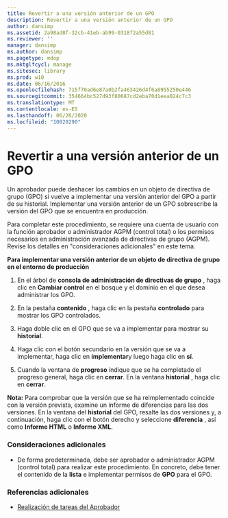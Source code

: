 ```yaml
---
title: Revertir a una versión anterior de un GPO
description: Revertir a una versión anterior de un GPO
author: dansimp
ms.assetid: 2a98ad8f-32cb-41eb-ab99-0318f2a55d81
ms.reviewer: ''
manager: dansimp
ms.author: dansimp
ms.pagetype: mdop
ms.mktglfcycl: manage
ms.sitesec: library
ms.prod: w10
ms.date: 06/16/2016
ms.openlocfilehash: 715f70ad6e87a0b2fa463426d4f6a8955250e446
ms.sourcegitcommit: 354664bc527d93f80687cd2eba70d1eea024c7c3
ms.translationtype: MT
ms.contentlocale: es-ES
ms.lasthandoff: 06/26/2020
ms.locfileid: "10820290"
---
```

# Revertir a una versión anterior de un GPO


Un aprobador puede deshacer los cambios en un objeto de directiva de grupo (GPO) si vuelve a implementar una versión anterior del GPO a partir de su historial. Implementar una versión anterior de un GPO sobrescribe la versión del GPO que se encuentra en producción.

Para completar este procedimiento, se requiere una cuenta de usuario con la función aprobador o administrador AGPM (control total) o los permisos necesarios en administración avanzada de directivas de grupo (AGPM). Revise los detalles en "consideraciones adicionales" en este tema.

**Para implementar una versión anterior de un objeto de directiva de grupo en el entorno de producción**

1.  En el árbol de **consola de administración de directivas de grupo** , haga clic en **Cambiar control** en el bosque y el dominio en el que desea administrar los GPO.

2.  En la pestaña **contenido** , haga clic en la pestaña **controlado** para mostrar los GPO controlados.

3.  Haga doble clic en el GPO que se va a implementar para mostrar su **historial**.

4.  Haga clic con el botón secundario en la versión que se va a implementar, haga clic en **implementar**y luego haga clic en **sí**.

5.  Cuando la ventana de **progreso** indique que se ha completado el progreso general, haga clic en **cerrar**. En la ventana **historial** , haga clic en **cerrar**.

**Nota:**  Para comprobar que la versión que se ha reimplementado coincide con la versión prevista, examine un informe de diferencias para las dos versiones. En la ventana del **historial** del GPO, resalte las dos versiones y, a continuación, haga clic con el botón derecho y seleccione **diferencia** , así como **Informe HTML** o **Informe XML**.

 

### Consideraciones adicionales

-   De forma predeterminada, debe ser aprobador o administrador AGPM (control total) para realizar este procedimiento. En concreto, debe tener el contenido de la **lista** e implementar permisos de **GPO** para el GPO.

### Referencias adicionales

-   [Realización de tareas del Aprobador](performing-approver-tasks-agpm30ops.md)

 

 





